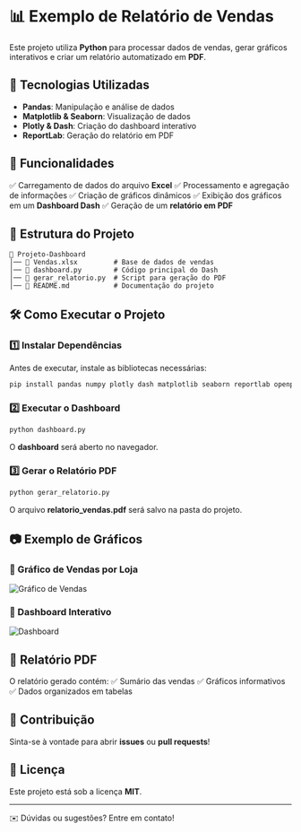 # 📊 Exemplo de Relatório de Vendas

Este projeto utiliza **Python** para processar dados de vendas, gerar gráficos interativos e criar um relatório automatizado em **PDF**.

## 🚀 Tecnologias Utilizadas
- **Pandas**: Manipulação e análise de dados
- **Matplotlib & Seaborn**: Visualização de dados
- **Plotly & Dash**: Criação do dashboard interativo
- **ReportLab**: Geração do relatório em PDF

## 📌 Funcionalidades
✅ Carregamento de dados do arquivo **Excel**
✅ Processamento e agregação de informações
✅ Criação de gráficos dinâmicos
✅ Exibição dos gráficos em um **Dashboard Dash**
✅ Geração de um **relatório em PDF**

## 📂 Estrutura do Projeto
```
📁 Projeto-Dashboard
│── 📄 Vendas.xlsx         # Base de dados de vendas
│── 📄 dashboard.py        # Código principal do Dash
│── 📄 gerar_relatorio.py  # Script para geração do PDF
│── 📄 README.md           # Documentação do projeto
```

## 🛠️ Como Executar o Projeto
### 1️⃣ Instalar Dependências
Antes de executar, instale as bibliotecas necessárias:
```bash
pip install pandas numpy plotly dash matplotlib seaborn reportlab openpyxl
```

### 2️⃣ Executar o Dashboard
```bash
python dashboard.py
```
O **dashboard** será aberto no navegador.

### 3️⃣ Gerar o Relatório PDF
```bash
python gerar_relatorio.py
```
O arquivo **relatorio_vendas.pdf** será salvo na pasta do projeto.

## 📷 Exemplo de Gráficos
### 📌 Gráfico de Vendas por Loja
![Gráfico de Vendas](https://via.placeholder.com/600x300)

### 📌 Dashboard Interativo
![Dashboard](https://via.placeholder.com/600x300)

## 📄 Relatório PDF
O relatório gerado contém:
✅ Sumário das vendas
✅ Gráficos informativos
✅ Dados organizados em tabelas

## 📢 Contribuição
Sinta-se à vontade para abrir **issues** ou **pull requests**!

## 📜 Licença
Este projeto está sob a licença **MIT**.

---
✉️ Dúvidas ou sugestões? Entre em contato!

